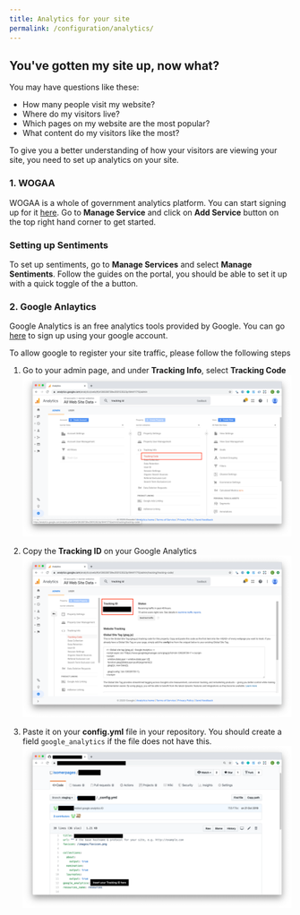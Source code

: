 ```yaml
---
title: Analytics for your site
permalink: /configuration/analytics/
---
```


## You've gotten my site up, now what?

You may have questions like these:
- How many people visit my website?
- Where do my visitors live?
- Which pages on my website are the most popular?
- What content do my visitors like the most?

To give you a better understanding of how your visitors are viewing your site, you need to set up analytics on your site.

### 1. WOGAA
WOGAA is a whole of government analytics platform. You can start signing up for it [here](https://wogaa.sg/login). 
Go to **Manage Service** and click on **Add Service** button on the top right hand corner to get started.

### Setting up Sentiments

To set up sentiments, go to **Manage Services** and select **Manage Sentiments**. Follow the guides on the portal, you should be able to set it up with a quick toggle of the a button.

### 2. Google Anlaytics
Google Analytics is an free analytics tools provided by Google. You can go [here](https://accounts.google.com/) to sign up using your google account.

To allow google to register your site traffic, please follow the following steps
1. Go to your admin page, and under **Tracking Info**, select **Tracking Code**
![tracking code](/images/select-tracking-code.png)

2. Copy the **Tracking ID** on your Google Analytics
![tracking ID](/images/tracking-id.png)

3. Paste it on your **config.yml** file in your repository. You should create a field `google_analytics` if the file does not have this.
![isomer ga](/images/isomer-ga.png)
